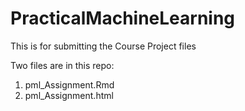 # PracticalMachineLearning

This is for submitting the Course Project files

Two files are in this repo:

1. pml_Assignment.Rmd
2. pml_Assignment.html
